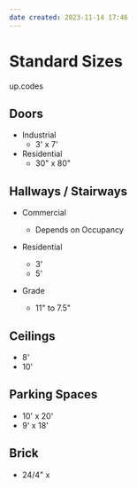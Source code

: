 ```yaml
---
date created: 2023-11-14 17:46
---
```


# Standard Sizes

up.codes

## Doors

- Industrial
  - 3' x 7'
- Residential
  - 30" x 80"

## Hallways / Stairways

- Commercial
	- Depends on Occupancy
- Residential
	- 3'
	- 5'

- Grade
	- 11" to 7.5"

## Ceilings

- 8'
- 10'

## Parking Spaces

- 10' x 20'
- 9' x 18'

## Brick

- 24/4" x 